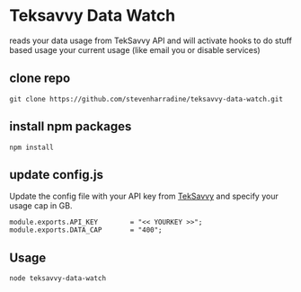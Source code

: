 # Teksavvy Data Watch
reads your data usage from TekSavvy API and will activate hooks to do stuff based usage your current usage (like email you or disable services)

## clone repo
```
git clone https://github.com/stevenharradine/teksavvy-data-watch.git
```

## install npm packages
```
npm install
```

## update config.js
Update the config file with your API key from [TekSavvy](https://myaccount.teksavvy.com/ApiKey/ApiKeyManagement) and specify your usage cap in GB.
```
module.exports.API_KEY        = "<< YOURKEY >>";
module.exports.DATA_CAP       = "400";
```

## Usage
```
node teksavvy-data-watch
```
